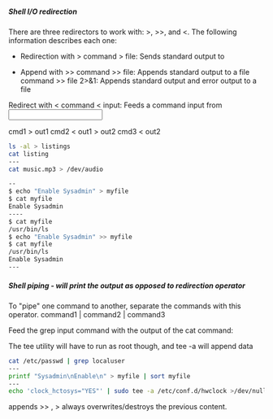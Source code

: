 ##### Shell I/O redirection

There are three redirectors to work with: >, >>, and <. The following information describes each one:

- Redirection with >
command > file: Sends standard output to <file>

- Append with >>
command >> file: Appends standard output to a file
command >> file 2>&1: Appends standard output and error output to a file

Redirect with <
command < input: Feeds a command input from <input>

cmd1 > out1
cmd2 < out1 > out2
cmd3 < out2

``````sh
ls -al > listings
cat listing
---
cat music.mp3 > /dev/audio

--
$ echo "Enable Sysadmin" > myfile
$ cat myfile
Enable Sysadmin
----
$ cat myfile
/usr/bin/ls
$ echo "Enable Sysadmin" >> myfile
$ cat myfile
/usr/bin/ls
Enable Sysadmin
---

``````
##### Shell piping - will print the output as opposed to redirection operator
To "pipe" one command to another, separate the commands with this operator.
command1 | command2 | command3

Feed the grep input command with the output of the cat command:

The tee utility will have to run as root though, and tee -a will append data

``````sh
cat /etc/passwd | grep localuser
---
printf "Sysadmin\nEnable\n" > myfile | sort myfile
---
echo 'clock_hctosys="YES"' | sudo tee -a /etc/conf.d/hwclock >/dev/null
``````
 appends  >> , > always overwrites/destroys the previous content.